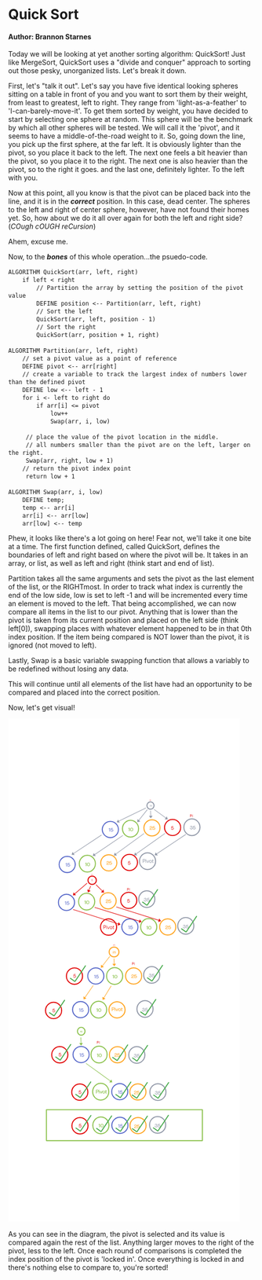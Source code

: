 # Quick Sort

#### Author: Brannon Starnes

Today we will be looking at yet another sorting algorithm: QuickSort! Just like MergeSort, QuickSort uses a "divide and conquer" approach to sorting out those pesky, unorganized lists. Let's break it down.

First, let's "talk it out". Let's say you have five identical looking spheres sitting on a table in front of you and you want to sort them by their weight, from least to greatest, left to right. They range from 'light-as-a-feather' to 'I-can-barely-move-it'. To get them sorted by weight, you have decided to start by selecting one sphere at random. This sphere will be the benchmark by which all other spheres will be tested. We will call it the 'pivot', and it seems to have a middle-of-the-road weight to it. So, going down the line, you pick up the first sphere, at the far left. It is obviously lighter than the pivot, so you place it back to the left. The next one feels a bit heavier than the pivot, so you place it to the right. The next one is also heavier than the pivot, so to the right it goes. and the last one, definitely lighter. To the left with you.

Now at this point, all you know is that the pivot can be placed back into the line, and it is in the **_correct_** position. In this case, dead center. The spheres to the left and right of center sphere, however, have not found their homes yet. So, how about we do it all over again for both the left and right side? (_COugh cOUGH reCursion_)

Ahem, excuse me.

Now, to the **_bones_** of this whole operation...the psuedo-code.

```
ALGORITHM QuickSort(arr, left, right)
    if left < right
        // Partition the array by setting the position of the pivot value
        DEFINE position <-- Partition(arr, left, right)
        // Sort the left
        QuickSort(arr, left, position - 1)
        // Sort the right
        QuickSort(arr, position + 1, right)

ALGORITHM Partition(arr, left, right)
    // set a pivot value as a point of reference
    DEFINE pivot <-- arr[right]
    // create a variable to track the largest index of numbers lower than the defined pivot
    DEFINE low <-- left - 1
    for i <- left to right do
        if arr[i] <= pivot
            low++
            Swap(arr, i, low)

     // place the value of the pivot location in the middle.
     // all numbers smaller than the pivot are on the left, larger on the right.
     Swap(arr, right, low + 1)
    // return the pivot index point
     return low + 1

ALGORITHM Swap(arr, i, low)
    DEFINE temp;
    temp <-- arr[i]
    arr[i] <-- arr[low]
    arr[low] <-- temp
```

Phew, it looks like there's a lot going on here! Fear not, we'll take it one bite at a time. The first function defined, called QuickSort, defines the boundaries of left and right based on where the pivot will be. It takes in an array, or list, as well as left and right (think start and end of list).

Partition takes all the same arguments and sets the pivot as the last element of the list, or the RIGHTmost. In order to track what index is currently the end of the low side, low is set to left -1 and will be incremented every time an element is moved to the left. That being accomplished, we can now compare all items in the list to our pivot. Anything that is lower than the pivot is taken from its current position and placed on the left side (think left[0]), swapping places with whatever element happened to be in that 0th index position. If the item being compared is NOT lower than the pivot, it is ignored (not moved to left).

Lastly, Swap is a basic variable swapping function that allows a variably to be redefined without losing any data.

This will continue until all elements of the list have had an opportunity to be compared and placed into the correct position.

Now, let's get visual!

![sorted final](./quick_sort.png)

As you can see in the diagram, the pivot is selected and its value is compared again the rest of the list. Anything larger moves to the right of the pivot, less to the left. Once each round of comparisons is completed the index position of the pivot is 'locked in'. Once everything is locked in and there's nothing else to compare to, you're sorted!
